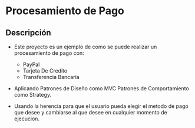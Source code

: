# Procesamiento de Pago

## Descripción

- Este proyecto es un ejemplo de como se puede realizar un procesamiento de pago con:
  - PayPal
  - Tarjeta De Credito
  - Transferencia Bancaria
  
- Aplicando Patrones de Diseño como MVC Patrones de Comportamiento como Strategy.
- Usando la herencia para que el usuario pueda elegir el metodo de pago que desee y cambiarse al que desee en cualquier momento de ejecucion.